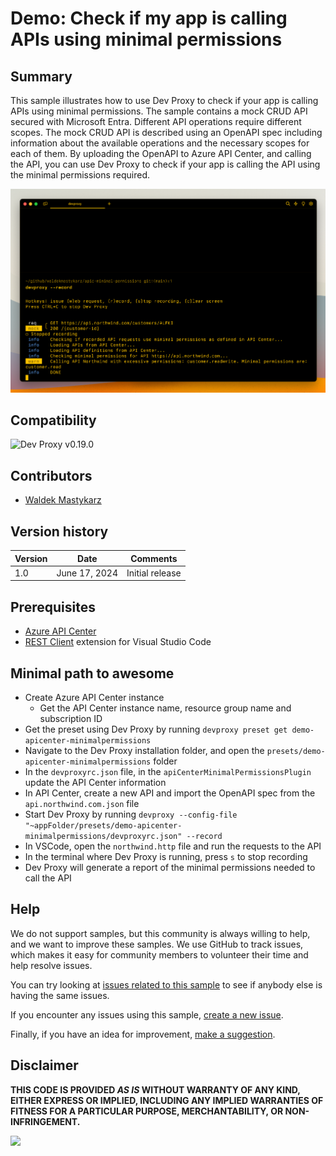 # Demo: Check if my app is calling APIs using minimal permissions

## Summary

This sample illustrates how to use Dev Proxy to check if your app is calling APIs using minimal permissions. The sample contains a mock CRUD API secured with Microsoft Entra. Different API operations require different scopes. The mock CRUD API is described using an OpenAPI spec including information about the available operations and the necessary scopes for each of them. By uploading the OpenAPI to Azure API Center, and calling the API, you can use Dev Proxy to check if your app is calling the API using the minimal permissions required.

![OpenAPI spec generated by Dev Proxy opened in Visual Studio Code](assets/api-center-minimal-permissions-plugin.png)

## Compatibility

![Dev Proxy v0.19.0](https://img.shields.io/badge/devproxy-v0.19.0-green.svg)

## Contributors

- [Waldek Mastykarz](https://github.com/waldekmastykarz)

## Version history

Version|Date|Comments
-------|----|--------
1.0|June 17, 2024|Initial release

## Prerequisites

- [Azure API Center](https://learn.microsoft.com/azure/api-center/)
- [REST Client](https://marketplace.visualstudio.com/items?itemName=humao.rest-client) extension for Visual Studio Code

## Minimal path to awesome

- Create Azure API Center instance
  - Get the API Center instance name, resource group name and subscription ID
- Get the preset using Dev Proxy by running `devproxy preset get demo-apicenter-minimalpermissions`
- Navigate to the Dev Proxy installation folder, and open the `presets/demo-apicenter-minimalpermissions` folder
- In the `devproxyrc.json` file, in the `apiCenterMinimalPermissionsPlugin` update the API Center information
- In API Center, create a new API and import the OpenAPI spec from the `api.northwind.com.json` file
- Start Dev Proxy by running `devproxy --config-file "~appFolder/presets/demo-apicenter-minimalpermissions/devproxyrc.json" --record`
- In VSCode, open the `northwind.http` file and run the requests to the API
- In the terminal where Dev Proxy is running, press `s` to stop recording
- Dev Proxy will generate a report of the minimal permissions needed to call the API

## Help

We do not support samples, but this community is always willing to help, and we want to improve these samples. We use GitHub to track issues, which makes it easy for  community members to volunteer their time and help resolve issues.

You can try looking at [issues related to this sample](https://github.com/pnp/proxy-samples/issues?q=label%3A%22sample%3A%20demo-apicenter-minimalpermissions%22) to see if anybody else is having the same issues.

If you encounter any issues using this sample, [create a new issue](https://github.com/pnp/proxy-samples/issues/new).

Finally, if you have an idea for improvement, [make a suggestion](https://github.com/pnp/proxy-samples/issues/new).

## Disclaimer

**THIS CODE IS PROVIDED *AS IS* WITHOUT WARRANTY OF ANY KIND, EITHER EXPRESS OR IMPLIED, INCLUDING ANY IMPLIED WARRANTIES OF FITNESS FOR A PARTICULAR PURPOSE, MERCHANTABILITY, OR NON-INFRINGEMENT.**

![](https://m365-visitor-stats.azurewebsites.net/SamplesGallery/pnp-devproxy-demo-apicenter-minimalpermissions)
